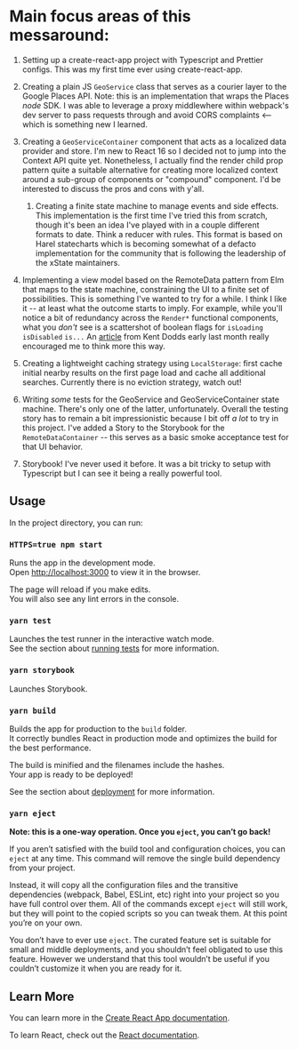 # Main focus areas of this messaround:

1. Setting up a create-react-app project with Typescript and Prettier configs. This was my first time ever using create-react-app.
1. Creating a plain JS `GeoService` class that serves as a courier layer to the Google Places API. Note: this is an implementation that wraps the Places *node* SDK. I was able to leverage a proxy middlewhere within webpack's dev server to pass requests through and avoid CORS complaints <-- which is something new I learned.

1. Creating a `GeoServiceContainer` component that acts as a localized data provider and store. I'm new to React 16 so I decided not to jump into the Context API quite yet. Nonetheless, I actually find the render child prop pattern quite a suitable alternative for creating more localized context around a sub-group of components or "compound" component. I'd be interested to discuss the pros and cons with y'all.        
    1. Creating a finite state machine to manage events and side effects. This implementation is the first time I've tried this from scratch, though it's been an idea I've played with in a couple different formats to date. Think a reducer with rules. This format is based on Harel statecharts which is becoming somewhat of a defacto implementation for the community that is following the leadership of the xState maintainers. 
    
1. Implementing a view model based on the RemoteData pattern from Elm that maps to the state machine, constraining the UI to a finite set of possibilities. This is something I've wanted to try for a while. I think I like it -- at least what the outcome starts to imply. For example, while you'll notice a bit of redundancy across the `Render*` functional components, what you *don't* see is a scattershot of boolean flags for `isLoading` `isDisabled` `is...` An <a href="https://kentcdodds.com/blog/stop-using-isloading-booleans">article</a> from Kent Dodds early last month really encouraged me to think more this way.

1. Creating a lightweight caching strategy using `LocalStorage`: first cache initial nearby results on the first page load and cache all additional searches. Currently there is no eviction strategy, watch out!

1. Writing *some* tests for the GeoService and GeoServiceContainer state machine. There's only one of the latter, unfortunately. Overall the testing story has to remain a bit impressionistic because I bit off *a lot* to try in this project. I've added a Story to the Storybook for the `RemoteDataContainer` -- this serves as a basic smoke acceptance test for that UI behavior.

1. Storybook! I've never used it before. It was a bit tricky to setup with Typescript but I can see it being a really powerful tool.

## Usage

In the project directory, you can run:

### `HTTPS=true npm start`

Runs the app in the development mode.<br />
Open [http://localhost:3000](http://localhost:3000) to view it in the browser.

The page will reload if you make edits.<br />
You will also see any lint errors in the console.

### `yarn test`

Launches the test runner in the interactive watch mode.<br />
See the section about [running tests](https://facebook.github.io/create-react-app/docs/running-tests) for more information.

### `yarn storybook`

Launches Storybook.

### `yarn build`

Builds the app for production to the `build` folder.<br />
It correctly bundles React in production mode and optimizes the build for the best performance.

The build is minified and the filenames include the hashes.<br />
Your app is ready to be deployed!

See the section about [deployment](https://facebook.github.io/create-react-app/docs/deployment) for more information.

### `yarn eject`

**Note: this is a one-way operation. Once you `eject`, you can’t go back!**

If you aren’t satisfied with the build tool and configuration choices, you can `eject` at any time. This command will remove the single build dependency from your project.

Instead, it will copy all the configuration files and the transitive dependencies (webpack, Babel, ESLint, etc) right into your project so you have full control over them. All of the commands except `eject` will still work, but they will point to the copied scripts so you can tweak them. At this point you’re on your own.

You don’t have to ever use `eject`. The curated feature set is suitable for small and middle deployments, and you shouldn’t feel obligated to use this feature. However we understand that this tool wouldn’t be useful if you couldn’t customize it when you are ready for it.

## Learn More

You can learn more in the [Create React App documentation](https://facebook.github.io/create-react-app/docs/getting-started).

To learn React, check out the [React documentation](https://reactjs.org/).
